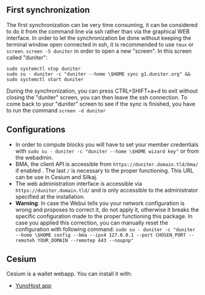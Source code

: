 ## First synchronization

The first synchronization can be very time consuming, it can be considered to do it from the command line via ssh rather than via the graphical WEB interface. In order to let the synchronization be done without keeping the terminal window open connected in ssh, it is recommended to use `tmux` or `screen`. `screen -S duniter` in order to open a new "screen". In this screen called "duniter":

```
sudo systemctl stop duniter
sudo su - duniter -c "duniter --home \$HOME sync g1.duniter.org" && sudo systemctl start duniter
```

During the synchronization, you can press CTRL+SHIFT+a+d to exit without closing the "duniter" screen, you can then leave the ssh connection.
To come back to your "duniter" screen to see if the sync is finished, you have to run the command `screen -d duniter`

## Configurations
- In order to compute blocks you will have to set your member credentials with `sudo su - duniter -c "duniter --home \$HOME wizard key"` or from the webadmin.
- BMA, the client API is accessible from `https://duniter.domain.tld/bma/` if enabled . The last `/` is necessary to the proper functioning. This URL can be use in Cesium and Silkaj.
- The web administration interface is accessible via `https://duniter.domain.tld/` and is only accessible to the administrator specified at the installation.
- **Warning**: In case the Webui tells you your network configuration is wrong and proposes to correct it, do not apply it, otherwise it breaks the specific configuration made to the proper functioning this package.
In case you applied this correction, you can manually reset the configuration with following command:
`sudo su - duniter -c "duniter --home \$HOME config --bma --ipv4 127.0.0.1 --port CHOSEN_PORT --remoteh YOUR_DOMAIN --remotep 443 --noupnp"`

## Cesium
Cesium is a wallet webapp. You can install it with:
- [YunoHost app](https://github.com/YunoHost-Apps/cesium_ynh)
